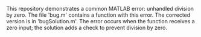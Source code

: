 This repository demonstrates a common MATLAB error: unhandled division by zero. The file 'bug.m' contains a function with this error. The corrected version is in 'bugSolution.m'. The error occurs when the function receives a zero input; the solution adds a check to prevent division by zero.